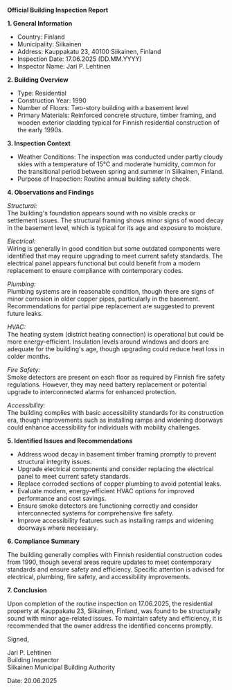 **Official Building Inspection Report**

**1. General Information**

- Country: Finland
- Municipality: Siikainen
- Address: Kauppakatu 23, 40100 Siikainen, Finland
- Inspection Date: 17.06.2025 (DD.MM.YYYY)
- Inspector Name: Jari P. Lehtinen

**2. Building Overview**

- Type: Residential
- Construction Year: 1990
- Number of Floors: Two-story building with a basement level
- Primary Materials: Reinforced concrete structure, timber framing, and wooden exterior cladding typical for Finnish residential construction of the early 1990s.

**3. Inspection Context**

- Weather Conditions: The inspection was conducted under partly cloudy skies with a temperature of 15°C and moderate humidity, common for the transitional period between spring and summer in Siikainen, Finland.
- Purpose of Inspection: Routine annual building safety check.

**4. Observations and Findings**

*Structural:*  
The building's foundation appears sound with no visible cracks or settlement issues. The structural framing shows minor signs of wood decay in the basement level, which is typical for its age and exposure to moisture.

*Electrical:*  
Wiring is generally in good condition but some outdated components were identified that may require upgrading to meet current safety standards. The electrical panel appears functional but could benefit from a modern replacement to ensure compliance with contemporary codes.

*Plumbing:*  
Plumbing systems are in reasonable condition, though there are signs of minor corrosion in older copper pipes, particularly in the basement. Recommendations for partial pipe replacement are suggested to prevent future leaks.

*HVAC:*  
The heating system (district heating connection) is operational but could be more energy-efficient. Insulation levels around windows and doors are adequate for the building's age, though upgrading could reduce heat loss in colder months.

*Fire Safety:*  
Smoke detectors are present on each floor as required by Finnish fire safety regulations. However, they may need battery replacement or potential upgrade to interconnected alarms for enhanced protection.

*Accessibility:*  
The building complies with basic accessibility standards for its construction era, though improvements such as installing ramps and widening doorways could enhance accessibility for individuals with mobility challenges.

**5. Identified Issues and Recommendations**

- Address wood decay in basement timber framing promptly to prevent structural integrity issues.
- Upgrade electrical components and consider replacing the electrical panel to meet current safety standards.
- Replace corroded sections of copper plumbing to avoid potential leaks.
- Evaluate modern, energy-efficient HVAC options for improved performance and cost savings.
- Ensure smoke detectors are functioning correctly and consider interconnected systems for comprehensive fire safety.
- Improve accessibility features such as installing ramps and widening doorways where necessary.

**6. Compliance Summary**

The building generally complies with Finnish residential construction codes from 1990, though several areas require updates to meet contemporary standards and ensure safety and efficiency. Specific attention is advised for electrical, plumbing, fire safety, and accessibility improvements.

**7. Conclusion**

Upon completion of the routine inspection on 17.06.2025, the residential property at Kauppakatu 23, Siikainen, Finland, was found to be structurally sound with minor age-related issues. To maintain safety and efficiency, it is recommended that the owner address the identified concerns promptly. 

Signed,

Jari P. Lehtinen  
Building Inspector  
Siikainen Municipal Building Authority  

Date: 20.06.2025